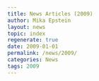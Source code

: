 ```yaml
---
title: News Articles (2009)
author: Mika Epstein
layout: news
topic: index
regenerate: true
date: 2009-01-01
permalink: /news/2009/
categories: News
tags: 2009
---
```

